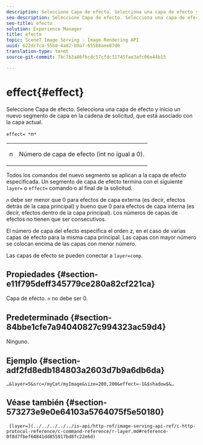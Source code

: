 ```yaml
---
description: Seleccione Capa de efecto. Selecciona una capa de efecto y inicio un nuevo segmento de capa en la cadena de solicitud, que está asociado con la capa actual.
seo-description: Seleccione Capa de efecto. Selecciona una capa de efecto y inicio un nuevo segmento de capa en la cadena de solicitud, que está asociado con la capa actual.
seo-title: efecto
solution: Experience Manager
title: efecto
topic: Scene7 Image Serving - Image Rendering API
uuid: 622dc7ca-55b8-4a82-b9a7-65588aee87d0
translation-type: tm+mt
source-git-commit: 7bc7b3a86fbcdc57cfdc31745fae3afc06e44b15

---
```



# effect{#effect}

Seleccione Capa de efecto. Selecciona una capa de efecto y inicio un nuevo segmento de capa en la cadena de solicitud, que está asociado con la capa actual.

`effect= *`n`*`

<table id="simpletable_C48DABF486604D2B9F3CBC1CD01AC76D"> 
 <tr class="strow"> 
  <td class="stentry"> <p><span class="codeph"> <span class="varname"> n</span></span> </p> </td> 
  <td class="stentry"> <p>Número de capa de efecto (int no igual a 0). </p></td> 
 </tr> 
</table>

Todos los comandos del nuevo segmento se aplican a la capa de efecto especificada. Un segmento de capa de efecto termina con el siguiente `layer=` o `effect=` comando o al final de la solicitud.

*`n`* debe ser menor que 0 para efectos de capa externa (es decir, efectos detrás de la capa principal) y bueno que 0 para efectos de capa interna (es decir, efectos dentro de la capa principal). Los números de capas de efectos no tienen que ser consecutivos.

El número de capa del efecto especifica el orden z, en el caso de varias capas de efecto para la misma capa principal. Las capas con mayor número se colocan encima de las capas con menor número.

Las capas de efecto se pueden conectar a `layer=comp`.

## Propiedades {#section-e11f795deff345779ce280a82cf221ca}

Capa de efecto. *`n`* no debe ser 0.

## Predeterminado {#section-84bbe1cfe7a94040827c994323ac59d4}

Ninguno.

## Ejemplo {#section-adf2fd8edb184803a2603d7b9a6db6da}

`…&layer=5&src=/myCat/myImage&size=200,200&effect=-1&$shadow$&…`

## Véase también {#section-573273e9e0e64103a5764075f5e50180}

` [layer=](../../../../../is-api/http-ref/image-serving-api-ref/c-http-protocol-reference/c-command-reference/r-layer.md#reference-0f8d7fbef64841dd855917bd8fc22e6d)`
